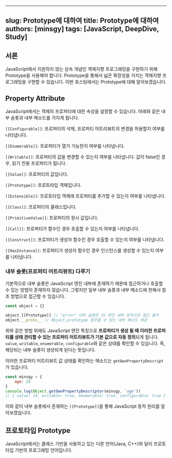 
---
slug: Prototype에 대하여
title: Prototype에 대하여
authors: [minsgy]
tags: [JavaScript, DeepDive, Study]
---

## 서론

JavaScript에서 지원하지 않는 상속 개념인 객체지향 프로그래밍을 구현하기 위해 Prototype을 사용해야 합니다. Prototype을 통해서 넓은 확장성을 가지는 객체지향 프로그래밍을 구현할 수 있습니다. 이번 포스팅에서는 Prototype에 대해 알아보겠습니다.

## Property Attribute

JavaScript에서는 객체의 프로퍼티에 대한 속성을 설정할 수 있습니다. 
아래와 같은 내부 슬롯과 내부 메소드를 가지게 됩니다.

`[[Configurable]]`: 프로퍼티의 삭제, 프로퍼티 어트리뷰트의 변경을 허용할지 여부를 나타냅니다.

`[[Enumerable]]`: 프로퍼티가 열거 가능한지 여부를 나타냅니다.

`[[Writable]]`: 프로퍼티의 값을 변경할 수 있는지 여부를 나타냅니다. 값이 false인 경우, 읽기 전용 프로퍼티가 됩니다.

`[[Value]]`: 프로퍼티의 값입니다.

`[[Prototype]]`: 프로토타입 객체입니다.

`[[Extensible]]`: 프로토타입 객체에 프로퍼티를 추가할 수 있는지 여부를 나타냅니다.

`[[Class]]`: 프로퍼티의 클래스입니다.

`[[PrimitiveValue]]`: 프로퍼티의 원시 값입니다.

`[[Call]]`: 프로퍼티가 함수인 경우 호출할 수 있는지 여부를 나타냅니다.

`[[Construct]]`: 프로퍼티가 생성자 함수인 경우 호출할 수 있는지 여부를 나타냅니다.

`[[HasInstance]]`: 프로퍼티가 생성자 함수인 경우 인스턴스를 생성할 수 있는지 여부를 나타냅니다.


### 내부 슬롯(프로퍼티 어트리뷰트) 다루기

기본적으로 내부 슬롯은 JavaScript 엔진 내부에 존재하기 때문에 접근하거나 호출할 수 있는 방법이 존재하지 않습니다. 그렇지만 일부 내부 슬롯과 내부 메소드에 한해서 참조 방법으로 접근할 수 있습니다.

```js
const object = {}

object.[[Prototype]] // "error" 내부 슬롯은 JS 엔진 내부 로직으로 접근 불가
object.__proto__ // Object.prototype 참조할 수 있는 내부 메소드 제공
```

위와 같은 방법 외에도 JavaScript 엔진 특징으로 **프로퍼티가 생성 될 때 이러한 프로퍼티를 상태 관리할 수 있는 프로퍼티 어트리뷰트가 기본 값으로 자동 정의**되게 됩니다. `value`, `writable`, `enumerable`, `configurable`와 같은 상태를 확인할 수 있습니다. 즉, 해당되는 내부 슬롯이 생성되게 된다는 뜻입니다.

이러한 프로퍼티 어트리뷰트 값 상태를 확인하는 메소드는 `getOwnPropertyDescript` 가 있습니다.

```js
const minsgy = {
	age: 24
}
console.log(Object.getOwnPropertyDescriptor(minsgy, 'age'))
// { value: 24, writable: true, emumerable: true, configurable: true }
```


이와 같이 내부 슬롯에서 존재하는 `[[Prototype]]`을 통해 JavaScript 동작 원리를 알아보겠습니다.

## 프로토타입 Prototype

JavaScript에서는 클래스 기반을 사용하고 있는 다른 언어(Java, C++)와 달리 프로토타입 기반의 프로그래밍 언어입니다. 

